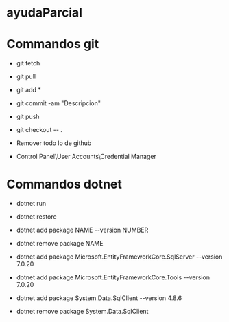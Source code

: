 # ayudaParcial
# Commandos git 
- git fetch
- git pull

- git add *
- git commit -am "Descripcion"
- git push

- git checkout -- .

- Remover todo lo de github
- Control Panel\User Accounts\Credential Manager

# Commandos dotnet 
- dotnet run
- dotnet restore
- dotnet add package NAME --version NUMBER
- dotnet remove package NAME

- dotnet add package Microsoft.EntityFrameworkCore.SqlServer --version 7.0.20
- dotnet add package Microsoft.EntityFrameworkCore.Tools --version 7.0.20
- dotnet add package System.Data.SqlClient --version 4.8.6
- dotnet remove package System.Data.SqlClient
